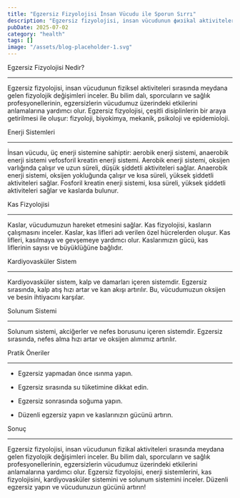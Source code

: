 ```yaml
---
title: "Egzersiz Fizyolojisi İnsan Vücudu ile Sporun Sırrı"
description: "Egzersiz fizyolojisi, insan vücudunun физikal aktiviteleri sırasında meydana gelen fizyolojik değişimleri inceler. Bu bilim dalı, sporcuların ve sağlık profesyonellerinin, egzersizlerin vücudumuz ü..."
pubDate: 2025-07-02
category: "health"
tags: []
image: "/assets/blog-placeholder-1.svg"
---
```


Egzersiz Fizyolojisi Nedir?

-------------------------

Egzersiz fizyolojisi, insan vücudunun fiziksel aktiviteleri sırasında meydana gelen fizyolojik değişimleri inceler. Bu bilim dalı, sporcuların ve sağlık profesyonellerinin, egzersizlerin vücudumuz üzerindeki etkilerini anlamalarına yardımcı olur. Egzersiz fizyolojisi, çeşitli disiplinlerin bir araya getirilmesi ile oluşur: fizyoloji, biyokimya, mekanik, psikoloji ve epidemioloji.

Enerji Sistemleri

----------------

İnsan vücudu, üç enerji sistemine sahiptir: aerobik enerji sistemi, anaerobik enerji sistemi vefosforil kreatin enerji sistemi. Aerobik enerji sistemi, oksijen varlığında çalışır ve uzun süreli, düşük şiddetli aktiviteleri sağlar. Anaerobik enerji sistemi, oksijen yokluğunda çalışır ve kısa süreli, yüksek şiddetli aktiviteleri sağlar. Fosforil kreatin enerji sistemi, kısa süreli, yüksek şiddetli aktiviteleri sağlar ve kaslarda bulunur.

Kas Fizyolojisi

--------------

Kaslar, vücudumuzun hareket etmesini sağlar. Kas fizyolojisi, kasların çalışmasını inceler. Kaslar, kas lifleri adı verilen özel hücrelerden oluşur. Kas lifleri, kasılmaya ve gevşemeye yardımcı olur. Kaslarımızın gücü, kas liflerinin sayısı ve büyüklüğüne bağlıdır.

Kardiyovasküler Sistem

-------------------

Kardiyovasküler sistem, kalp ve damarları içeren sistemdir. Egzersiz sırasında, kalp atış hızı artar ve kan akışı artırılır. Bu, vücudumuzun oksijen ve besin ihtiyacını karşılar.

Solunum Sistemi

--------------

Solunum sistemi, akciğerler ve nefes borusunu içeren sistemdir. Egzersiz sırasında, nefes alma hızı artar ve oksijen alımımız artırılır.

Pratik Öneriler

--------------

* Egzersiz yapmadan önce ısınma yapın.

* Egzersiz sırasında su tüketimine dikkat edin.

* Egzersiz sonrasında soğuma yapın.

* Düzenli egzersiz yapın ve kaslarınızın gücünü artırın.

Sonuç

------

Egzersiz fizyolojisi, insan vücudunun fizikal aktiviteleri sırasında meydana gelen fizyolojik değişimleri inceler. Bu bilim dalı, sporcuların ve sağlık profesyonellerinin, egzersizlerin vücudumuz üzerindeki etkilerini anlamalarına yardımcı olur. Egzersiz fizyolojisi, enerji sistemlerini, kas fizyolojisini, kardiyovasküler sistemini ve solunum sistemini inceler. Düzenli egzersiz yapın ve vücudunuzun gücünü artırın!